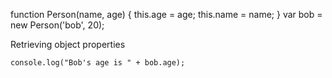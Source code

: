 function Person(name, age) {
      this.age = age;
      this.name = name;
    }
    var bob = new Person('bob', 20);

Retrieving object properties

    console.log("Bob's age is " + bob.age);
